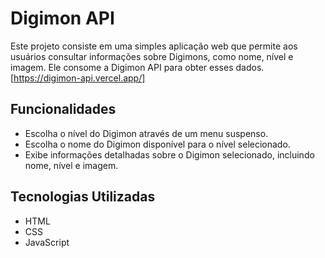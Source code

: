 # Digimon API

Este projeto consiste em uma simples aplicação web que permite aos usuários consultar informações sobre Digimons, como nome, nível e imagem. Ele consome a Digimon API para obter esses dados.
[https://digimon-api.vercel.app/]

## Funcionalidades

- Escolha o nível do Digimon através de um menu suspenso.
- Escolha o nome do Digimon disponível para o nível selecionado.
- Exibe informações detalhadas sobre o Digimon selecionado, incluindo nome, nível e imagem.

## Tecnologias Utilizadas

- HTML
- CSS
- JavaScript
